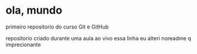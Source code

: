 # ola, mundo
 primeiro repositorio do curso Git e GitHub

repositorio criado durante uma aula ao vivo
essa linha eu alteri noreadme q imprecionante
